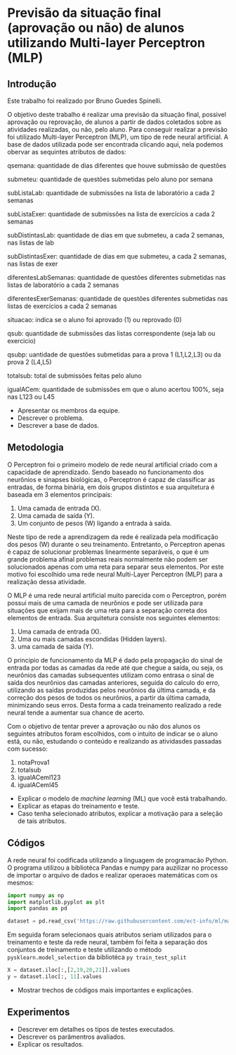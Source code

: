 # Previsão da situação final (aprovação ou não) de alunos utilizando Multi-layer Perceptron (MLP)

## Introdução

Este trabalho foi realizado por Bruno Guedes Spinelli.

O objetivo deste trabalho é realizar uma previsão da situação final, possivel aprovação ou reprovação, de alunos a partir de dados coletados sobre as atividades realizadas, ou não, pelo aluno. Para conseguir realizar a previsão foi utilizado Multi-layer Perceptron (MLP), um tipo de rede neural artificial. A base de dados utilizada pode ser encontrada clicando aqui, nela podemos obervar as sequintes atributos de dados:

qsemana: quantidade de dias diferentes que houve submissão de questões

submeteu: quantidade de questões submetidas pelo aluno por semana

subListaLab: quantidade de submissões na lista de laboratório a cada 2 semanas

subListaExer: quantidade de submissões na lista de exercícios a cada 2 semanas

subDistintasLab: quantidade de dias em que submeteu, a cada 2 semanas, nas listas de lab

subDistintasExer: quantidade de dias em que submeteu, a cada 2 semanas, nas listas de exer

diferentesLabSemanas: quantidade de questões diferentes submetidas nas listas de laboratório a cada 2 semanas

diferentesExerSemanas: quantidade de questões diferentes submetidas nas listas de exercícios a cada 2 semanas

situacao: indica se o aluno foi aprovado (1) ou reprovado (0)

qsub: quantidade de submissões das listas correspondente (seja lab ou exercicio)

qsubp: uantidade de questões submetidas para a prova 1 (L1,L2,L3) ou da prova 2 (L4,L5)

totalsub: total de submissões feitas pelo aluno

igualACem: quantidade de submissões em que o aluno acertou 100%, seja nas L123 ou L45


* Apresentar os membros da equipe. 
* Descrever o problema.  
* Descrever a base de dados.  

## Metodologia 

O Perceptron foi o primeiro modelo de rede neural artificial criado com a capacidade de aprendizado. Sendo baseado no funcionamento dos neurônios e sinapses biológicas, o Perceptron é capaz de classificar as entradas, de forma binária, em dois grupos distintos e sua arquitetura é baseada em 3 elementos principais:

1) Uma camada de entrada (X).
2) Uma camada de saída (Y).
3) Um conjunto de pesos (W) ligando a entrada à saída.

Neste tipo de rede a aprendizagem da rede é realizada pela modificação dos pesos (W) durante o seu treinamento. Entretanto, o Perceptron apenas é capaz de solucionar problemas linearmente separáveis, o que é um grande problema afinal problemas reais normalmente não podem ser solucionados apenas com uma reta para separar seus elementos. Por este motivo foi escolhido uma rede neural Multi-Layer Perceptron (MLP) para a realização dessa atividade.

O MLP é uma rede neural artificial muito parecida com o Perceptron, porém possui mais de uma camada de neurônios e pode ser utilizada para situações que exijam mais de uma reta para a separação correta dos elementos de entrada. Sua arquitetura consiste nos seguintes elementos:

1) Uma camada de entrada (X).
2) Uma ou mais camadas escondidas (Hidden layers).
3) uma camada de saída (Y).

O principio de funcionamento da MLP é dado pela propagação do sinal de entrada por todas as camadas da rede até que chegue a saída, ou seja, os neurônios das camadas subsequentes utilizam como entrasa o sinal de saída dos neurônios das camadas anteriores, seguida do calculo do erro, utilizando as saídas produzidas pelos neurônios da última camada, e da correção dos pesos de todos os neurônios, a partir da última camada, minimizando seus erros. Desta forma a cada treinamento realizado a rede neural tende a aumentar sua chance de acerto.

Com o objetivo de tentar prever a aprovação ou não dos alunos os seguintes atributos foram escolhidos, com o intuito de indicar se o aluno está, ou não, estudando o conteúdo e realizando as atividasdes passadas com sucesso:

1) notaProva1
2) totalsub
3) igualACeml123
4) igualACeml45


* Explicar o modelo de _machine learning_ (ML) que você está trabalhando. 
* Explicar as etapas do treinamento e teste. 
* Caso tenha selecionado atributos, explicar a motivação para a seleção de tais atributos. 

## Códigos 

A rede neural foi codificada utilizando a linguagem de programacão Python. O programa utilizou a bibliotéca Pandas e numpy para auzilizar no processo de importar o arquivo de dados e realizar operaoes matemáticas com os mesmos:

```py
import numpy as np
import matplotlib.pyplot as plt
import pandas as pd

dataset = pd.read_csv('https://raw.githubusercontent.com/ect-info/ml/master/dados/DataBaseLop.csv')
```
Em seguida foram selecionaos quais atributos seriam utilizados para o treinamento e teste da rede neural, também foi feita a separação dos conjuntos de treinamento e teste utilizando o método ```pysklearn.model_selection``` da bibliotéca ```py train_test_split```

```py
X = dataset.iloc[:,[2,19,20,21]].values
y = dataset.iloc[:, 11].values
```


* Mostrar trechos de códigos mais importantes e explicações.  

## Experimentos 

* Descrever em detalhes os tipos de testes executados. 
* Descrever os parâmentros avaliados. 
* Explicar os resultados. 
